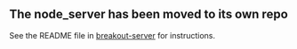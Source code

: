 ## The node_server has been moved to its own repo

See the README file in [breakout-server](https://github.com/soundanalogous/breakout-server) for instructions.
